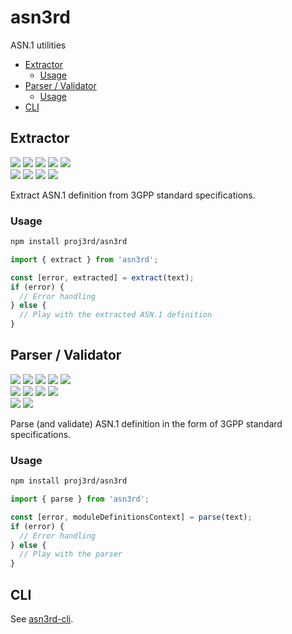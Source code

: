 # asn3rd

ASN.1 utilities

- [Extractor](#extractor)
  - [Usage](#usage)
- [Parser / Validator](#parser--validator)
  - [Usage](#usage-1)
- [CLI](#cli)

## Extractor

![](https://img.shields.io/badge/support-NR_RRC-brightgreen)
![](https://img.shields.io/badge/support-NGAP-brightgreen)
![](https://img.shields.io/badge/support-XnAP-brightgreen)
![](https://img.shields.io/badge/support-E1AP-brightgreen)
![](https://img.shields.io/badge/support-F1AP-brightgreen)  
![](https://img.shields.io/badge/support-LTE_RRC-brightgreen)
![](https://img.shields.io/badge/support-S1AP-brightgreen)
![](https://img.shields.io/badge/support-X2AP-brightgreen)
![](https://img.shields.io/badge/support-W1AP-brightgreen)

Extract ASN.1 definition from 3GPP standard specifications.

### Usage


```sh
npm install proj3rd/asn3rd
```

```ts
import { extract } from 'asn3rd';

const [error, extracted] = extract(text);
if (error) {
  // Error handling
} else {
  // Play with the extracted ASN.1 definition
}
```

## Parser / Validator

![](https://img.shields.io/badge/support-NR_RRC-brightgreen)
![](https://img.shields.io/badge/support-NGAP-brightgreen)
![](https://img.shields.io/badge/support-XnAP-brightgreen)
![](https://img.shields.io/badge/support-E1AP-brightgreen)
![](https://img.shields.io/badge/support-F1AP-brightgreen)  
![](https://img.shields.io/badge/support-LTE_RRC-brightgreen)
![](https://img.shields.io/badge/support-S1AP-brightgreen)
![](https://img.shields.io/badge/support-X2AP-brightgreen)
![](https://img.shields.io/badge/support-W1AP-brightgreen)  
![](https://img.shields.io/badge/support-UTRA_RRC-brightgreen)
![](https://img.shields.io/badge/support-RANAP-brightgreen)

Parse (and validate) ASN.1 definition in the form of 3GPP standard specifications.

### Usage


```sh
npm install proj3rd/asn3rd
```

```ts
import { parse } from 'asn3rd';

const [error, moduleDefinitionsContext] = parse(text);
if (error) {
  // Error handling
} else {
  // Play with the parser
}
```

## CLI

See [asn3rd-cli].

[asn3rd-cli]: https://github.com/proj3rd/asn3rd-cli
